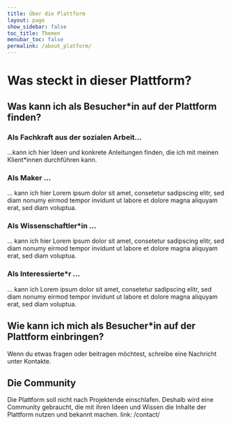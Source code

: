 ```yaml
---
title: Über die Plattform
layout: page
show_sidebar: false
toc_title: Themen
menubar_toc: false
permalink: /about_platform/
---
```

# Was steckt in dieser Plattform?
## Was kann ich als Besucher\*in auf der Plattform finden?
### Als Fachkraft aus der sozialen Arbeit...
...kann ich hier Ideen und konkrete Anleitungen finden, die ich mit meinen Klient\*innen durchführen kann.
### Als Maker ...
... kann ich hier Lorem ipsum dolor sit amet, consetetur sadipscing elitr, sed diam nonumy eirmod tempor invidunt ut labore et dolore magna aliquyam erat, sed diam voluptua. 
### Als Wissenschaftler\*in ...
... kann ich hier Lorem ipsum dolor sit amet, consetetur sadipscing elitr, sed diam nonumy eirmod tempor invidunt ut labore et dolore magna aliquyam erat, sed diam voluptua. 
### Als Interessierte\*r ...
... kann ich Lorem ipsum dolor sit amet, consetetur sadipscing elitr, sed diam nonumy eirmod tempor invidunt ut labore et dolore magna aliquyam erat, sed diam voluptua. 
## Wie kann ich mich als Besucher\*in auf der Plattform einbringen?
Wenn du etwas fragen oder beitragen möchtest, schreibe eine Nachricht unter Kontakte.
## Die Community
Die Plattform soll nicht nach Projektende einschlafen. Deshalb wird eine Community gebraucht, die mit ihren Ideen und Wissen die Inhalte der Plattform nutzen und bekannt machen.
 link: /contact/
